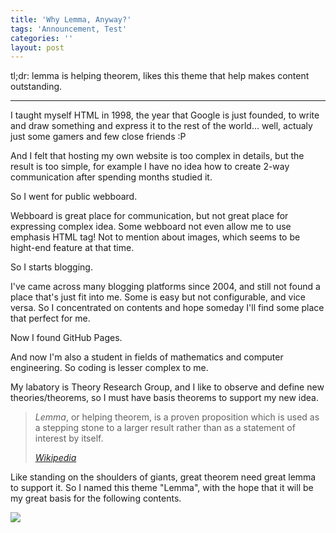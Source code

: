 ```yaml
---
title: 'Why Lemma, Anyway?'
tags: 'Announcement, Test'
categories: ''
layout: post
---
```

tl;dr: lemma is helping theorem, likes this theme that help makes content outstanding.

---

I taught myself HTML in 1998, the year that Google is just founded, to write and draw something and express it to the rest of the world... well, actualy just some gamers and few close friends :P

And I felt that hosting my own website is too complex in details, but the result is too simple, for example I have no idea how to create 2-way communication after spending months studied it.

So I went for public webboard.

Webboard is great place for communication, but not great place for expressing complex idea. Some webboard not even allow me to use emphasis HTML tag! Not to mention about images, which seems to be hight-end feature at that time.

So I starts blogging.

I've came across many blogging platforms since 2004, and still not found a place that's just fit into me. Some is easy but not configurable, and vice versa. So I concentrated on contents and hope someday I'll find some place that perfect for me.

Now I found GitHub Pages.

And now I'm also a student in fields of mathematics and computer engineering. So coding is lesser complex to me.

My labatory is Theory Research Group, and I like to observe and define new theories/theorems, so I must have basis theorems to support my new idea.

> *Lemma*, or helping theorem, is a proven proposition which is used as a stepping stone to a larger result rather than as a statement of interest by itself.
>
> <footer><cite><a href="https://en.wikipedia.org/wiki/Lemma_(mathematics)">Wikipedia</a></cite></footer>

Like standing on the shoulders of giants, great theorem need great lemma to support it. So I named this theme "Lemma", with the hope that it will be my great basis for the following contents.

![](https://maps.googleapis.com/maps/api/staticmap?center=31.207763904565887,121.58981991386543&zoom=12&size=640x480&maptype=hybrid)